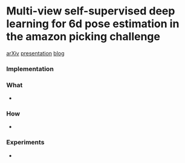 # Multi-view self-supervised deep learning for 6d pose estimation in the amazon picking challenge
[arXiv](https://arxiv.org/abs/1609.09475)
[presentation](https://www.youtube.com/watch?v=BjL-DW4jVEM)
[blog](http://apc.cs.princeton.edu/)
### Implementation

### What

-
### How
-

### Experiments
-
